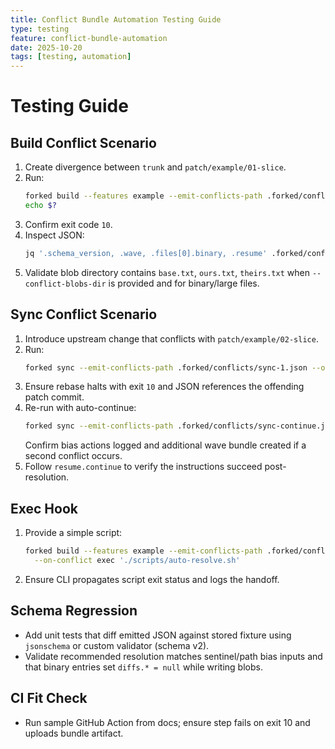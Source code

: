```yaml
---
title: Conflict Bundle Automation Testing Guide
type: testing
feature: conflict-bundle-automation
date: 2025-10-20
tags: [testing, automation]
---
```


# Testing Guide

## Build Conflict Scenario
1. Create divergence between `trunk` and `patch/example/01-slice`.
2. Run:
   ```bash
   forked build --features example --emit-conflicts-path .forked/conflicts/example-1.json --emit-conflict-blobs --conflict-blobs-dir .forked/conflicts/example/blobs --on-conflict stop
   echo $?
   ```
3. Confirm exit code `10`.
4. Inspect JSON:
   ```bash
   jq '.schema_version, .wave, .files[0].binary, .resume' .forked/conflicts/example-1.json
   ```
5. Validate blob directory contains `base.txt`, `ours.txt`, `theirs.txt` when `--conflict-blobs-dir` is provided and for binary/large files.

## Sync Conflict Scenario
1. Introduce upstream change that conflicts with `patch/example/02-slice`.
2. Run:
   ```bash
   forked sync --emit-conflicts-path .forked/conflicts/sync-1.json --on-conflict stop
   ```
3. Ensure rebase halts with exit `10` and JSON references the offending patch commit.
4. Re-run with auto-continue:
   ```bash
   forked sync --emit-conflicts-path .forked/conflicts/sync-continue.json --auto-continue --on-conflict bias
   ```
   Confirm bias actions logged and additional wave bundle created if a second conflict occurs.
5. Follow `resume.continue` to verify the instructions succeed post-resolution.

## Exec Hook
1. Provide a simple script:
   ```bash
   forked build --features example --emit-conflicts-path .forked/conflicts/auto.json \
     --on-conflict exec './scripts/auto-resolve.sh'
   ```
2. Ensure CLI propagates script exit status and logs the handoff.

## Schema Regression
- Add unit tests that diff emitted JSON against stored fixture using `jsonschema` or custom validator (schema v2).
- Validate recommended resolution matches sentinel/path bias inputs and that binary entries set `diffs.* = null` while writing blobs.

## CI Fit Check
- Run sample GitHub Action from docs; ensure step fails on exit 10 and uploads bundle artifact.
